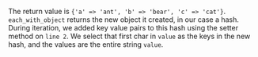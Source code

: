 The return value is `{'a' => 'ant', 'b' => 'bear', 'c' => 'cat'}`.
`each_with_object` returns the new object it created, in our case a hash. During iteration, we added key value pairs to this hash using the setter method on `line 2`. We select that first char  in `value` as the keys in the new hash, and the values are the entire string `value`.